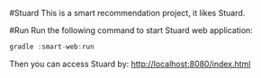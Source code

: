 #Stuard
This is a smart recommendation project, it likes Stuard.

#Run
Run the following command to start Stuard web application:  
```groovy
gradle :smart-web:run
```

Then you can access Stuard by: [http://localhost:8080/index.html](http://localhost:8080/index.html)